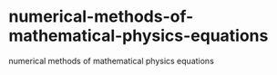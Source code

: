 # numerical-methods-of-mathematical-physics-equations
numerical methods of mathematical physics equations
